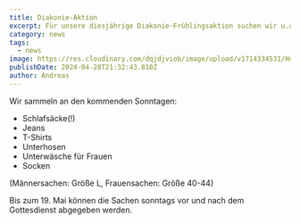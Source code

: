 ```yaml
---
title: Diakonie-Aktion
excerpt: Für unsere diesjährige Diakonie-Frühlingsaktion suchen wir u.a. Kleidungsstücke für die Sozialeinrichtung s’Häferl der Stadtdiakonie Wien. <a class="text-muted underline dark:text-slate-400 font-medium" href="/pages/news/haeferl">Weitere Informationen gibt es hier</a>.
category: news
tags:
  - news
image: https://res.cloudinary.com/dqjdjviob/image/upload/v1714334531/Homepage/News/cabinet-1853504_k1aj8n.jpg
publishDate: 2024-04-28T21:32:43.810Z
author: Andreas
---
```


Wir sammeln an den kommenden Sonntagen:

- Schlafsäcke(!)
- Jeans
- T-Shirts
- Unterhosen
- Unterwäsche für Frauen
- Socken

(Männersachen: Größe L, Frauensachen: Größe 40-44)

Bis zum 19. Mai können die Sachen sonntags vor und nach dem Gottesdienst abgegeben
werden.
